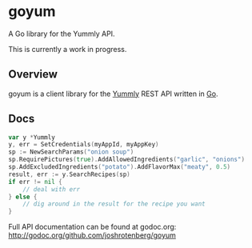 # goyum

A Go library for the Yummly API.

This is currently a work in progress.

## Overview

goyum is a client library for the [Yummly](http://yummly.com) REST API written in [Go](http://golang.org).

## Docs

```go
var y *Yummly
y, err = SetCredentials(myAppId, myAppKey)
sp := NewSearchParams("onion soup")
sp.RequirePictures(true).AddAllowedIngredients("garlic", "onions")
sp.AddExcludedIngredients("potato").AddFlavorMax("meaty", 0.5)
result, err := y.SearchRecipes(sp)
if err != nil {
	// deal with err
} else {
	// dig around in the result for the recipe you want
}
```

Full API documentation can be found at godoc.org: http://godoc.org/github.com/joshrotenberg/goyum


